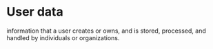 # User data

information that a user creates or owns, and is stored, processed, and handled by individuals or 
organizations.
